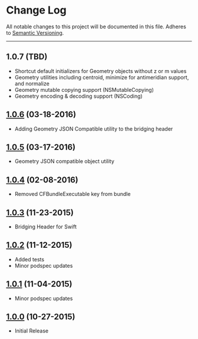 # Change Log
All notable changes to this project will be documented in this file.
Adheres to [Semantic Versioning](http://semver.org/).

---

## 1.0.7 (TBD)

* Shortcut default initializers for Geometry objects without z or m values
* Geometry utilities including centroid, minimize for antimeridian support, and normalize
* Geometry mutable copying support (NSMutableCopying)
* Geometry encoding & decoding support (NSCoding)

## [1.0.6](https://github.com/ngageoint/geopackage-wkb-ios/releases/tag/1.0.6)  (03-18-2016)

* Adding Geometry JSON Compatible utility to the bridging header

## [1.0.5](https://github.com/ngageoint/geopackage-wkb-ios/releases/tag/1.0.5)  (03-17-2016)

* Geometry JSON compatible object utility

## [1.0.4](https://github.com/ngageoint/geopackage-wkb-ios/releases/tag/1.0.4)  (02-08-2016)

* Removed CFBundleExecutable key from bundle

## [1.0.3](https://github.com/ngageoint/geopackage-wkb-ios/releases/tag/1.0.3)  (11-23-2015)

* Bridging Header for Swift

## [1.0.2](https://github.com/ngageoint/geopackage-wkb-ios/releases/tag/1.0.2)  (11-12-2015)

* Added tests
* Minor podspec updates

## [1.0.1](https://github.com/ngageoint/geopackage-wkb-ios/releases/tag/1.0.1)  (11-04-2015)

* Minor podspec updates

## [1.0.0](https://github.com/ngageoint/geopackage-wkb-ios/releases/tag/1.0.0)  (10-27-2015)

* Initial Release
